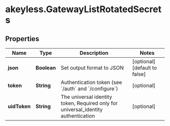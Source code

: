 # akeyless.GatewayListRotatedSecrets

## Properties

Name | Type | Description | Notes
------------ | ------------- | ------------- | -------------
**json** | **Boolean** | Set output format to JSON | [optional] [default to false]
**token** | **String** | Authentication token (see &#x60;/auth&#x60; and &#x60;/configure&#x60;) | [optional] 
**uidToken** | **String** | The universal identity token, Required only for universal_identity authentication | [optional] 


